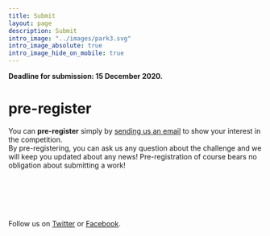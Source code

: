 ```yaml
---
title: Submit
layout: page
description: Submit
intro_image: "../images/park3.svg"
intro_image_absolute: true
intro_image_hide_on_mobile: true
---
```


**Deadline for submission: 15 December 2020.**

# pre-register

You can **pre-register** simply by [sending us an email](mailto:info@greemta.eu?subject=Pre-registration%20to%20the%20GreeMta%20challenge&body=Hi%2C%20I%20would%20like%20to%20be%20kept%20informed%20about%20any%20news%20about%20the%20GreeMta%20challenge.%20%0AThanks!) to show your interest in the competition.<br/>
By pre-registering, you can ask us any question about the challenge and we will keep you updated about any news! Pre-registration of course bears no obligation about submitting a work!
<br/><br/><br/>

<!--
# your project

by filling this form you can submit your project

<div class="container" id="ff-compose"></div>
<script async defer src="https://formfacade.com/include/105204658335877613693/form/1FAIpQLSfOCXrXW5w4u7gidhrTAiK7jzs7C98mpqSSh6colkPDYg8Vcg/bootstrap.js?div=ff-compose"></script>
-->

<br/><br/><br/>
Follow us on [Twitter](https://twitter.com/greemta) or [Facebook](https://www.facebook.com/greemta).


